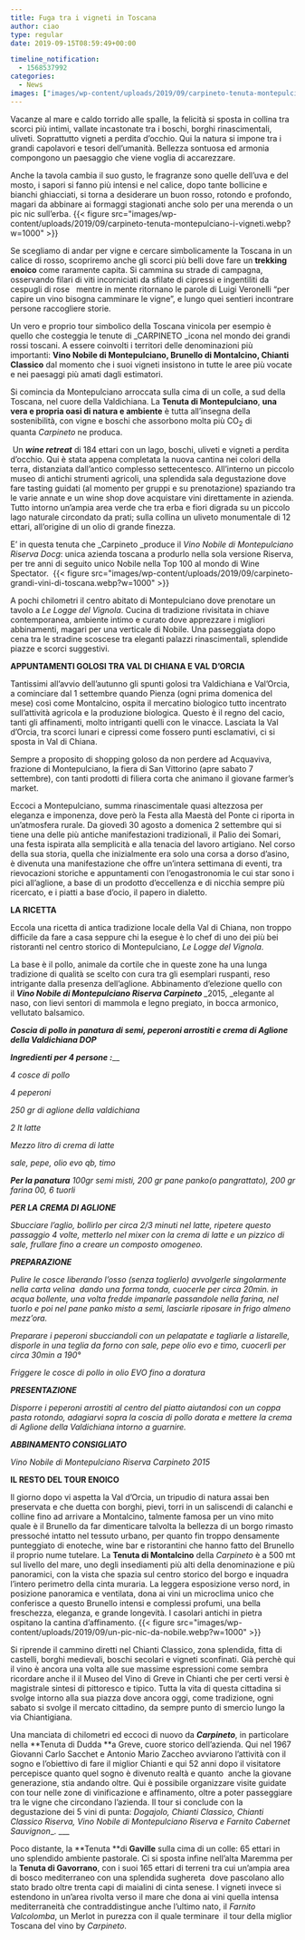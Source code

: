 ```yaml
---
title: Fuga tra i vigneti in Toscana
author: ciao
type: regular
date: 2019-09-15T08:59:49+00:00

timeline_notification:
  - 1568537992
categories:
  - News
images: ["images/wp-content/uploads/2019/09/carpineto-tenuta-montepulciano-arcobaleno.webp"]
---
```

Vacanze al mare e caldo torrido alle spalle, la felicità si sposta in collina tra scorci più intimi, vallate incastonate tra i boschi, borghi rinascimentali, uliveti. Soprattutto vigneti a perdita d&#8217;occhio. Qui la natura si impone tra i grandi capolavori e tesori dell&#8217;umanità. Bellezza sontuosa ed armonia compongono un paesaggio che viene voglia di accarezzare.&nbsp;

Anche la tavola cambia il suo gusto, le fragranze sono quelle dell&#8217;uva e del mosto, i sapori si fanno più intensi e nel calice, dopo tante bollicine e bianchi ghiacciati, si torna a desiderare un buon rosso, rotondo e profondo, magari da abbinare ai formaggi stagionati anche solo per una merenda o un pic nic sull&#8217;erba.
{{< figure src="images/wp-content/uploads/2019/09/carpineto-tenuta-montepulciano-i-vigneti.webp?w=1000" >}}
 

Se scegliamo di andar per vigne e cercare simbolicamente la Toscana in un calice di rosso, scopriremo anche gli scorci più belli dove fare un&nbsp;**trekking enoico**&nbsp;come raramente capita. Si cammina su strade di campagna, osservando filari di viti incorniciati da sfilate di cipressi e ingentiliti da cespugli di rose &nbsp;&nbsp;mentre in mente ritornano le parole di Luigi Veronelli &#8220;per capire un vino bisogna camminare le vigne”, e lungo quei sentieri incontrare persone raccogliere storie.

Un vero e proprio tour simbolico della Toscana vinicola per esempio è quello che costeggia le tenute di&nbsp;_CARPINETO&nbsp;_icona nel mondo dei grandi rossi toscani. A essere coinvolti i territori delle denominazioni più importanti:&nbsp;**Vino Nobile di Montepulciano, Brunello di Montalcino, Chianti Classico**&nbsp;dal momento che i suoi vigneti insistono in tutte le aree più vocate e nei paesaggi più amati dagli estimatori.

Si comincia da Montepulciano arroccata sulla cima di un colle, a sud della Toscana, nel cuore della Valdichiana. La&nbsp;**Tenuta di Montepulciano**,&nbsp;**una vera e propria oasi di natura e ambiente**&nbsp;è tutta all&#8217;insegna della sostenibilità, con vigne e boschi che assorbono molta più CO<sub>2</sub>&nbsp;di quanta&nbsp;_Carpineto_&nbsp;ne produca.

&nbsp;Un&nbsp;**_wine retreat_**&nbsp;di 184 ettari con un lago, boschi, uliveti e vigneti a perdita d&#8217;occhio. Qui è stata appena completata la nuova cantina nei colori della terra, distanziata dall&#8217;antico complesso settecentesco. All&#8217;interno un piccolo museo di antichi strumenti agricoli, una splendida sala degustazione dove fare tasting guidati (al momento per gruppi e su prenotazione) spaziando tra le varie annate e un wine shop dove acquistare vini direttamente in azienda. Tutto intorno un&#8217;ampia area verde che tra erba e fiori digrada su un piccolo lago naturale circondato da prati; sulla collina un uliveto monumentale di 12 ettari, all&#8217;origine di un olio di grande finezza.&nbsp;

E&#8217; in questa tenuta che&nbsp;_Carpineto&nbsp;_produce il&nbsp;_Vino Nobile di Montepulciano Riserva Docg_: unica azienda toscana a produrlo nella sola versione Riserva, per tre anni di seguito unico Nobile nella Top 100 al mondo di Wine Spectator.&nbsp;
{{< figure src="images/wp-content/uploads/2019/09/carpineto-grandi-vini-di-toscana.webp?w=1000" >}}
 

A pochi chilometri il centro abitato di Montepulciano dove prenotare un tavolo a&nbsp;_Le Logge del Vignola_. Cucina di tradizione rivisitata in chiave contemporanea, ambiente intimo e curato dove apprezzare i migliori abbinamenti, magari per una verticale di Nobile. Una passeggiata dopo cena tra le stradine scoscese tra eleganti palazzi rinascimentali, splendide piazze e scorci suggestivi.&nbsp;

**APPUNTAMENTI GOLOSI TRA VAL DI CHIANA E VAL D&#8217;ORCIA**

Tantissimi all&#8217;avvio dell&#8217;autunno gli spunti golosi tra Valdichiana e Val&#8217;Orcia, a cominciare dal 1 settembre quando Pienza (ogni prima domenica del mese) così come Montalcino, ospita il mercatino biologico tutto incentrato sull&#8217;attività agricola e la produzione biologica. Questo è il regno del cacio, tanti gli affinamenti, molto intriganti quelli con le vinacce. Lasciata la Val d&#8217;Orcia, tra scorci lunari e cipressi come fossero punti esclamativi, ci si sposta in Val di Chiana.

Sempre a proposito di shopping goloso da non perdere ad Acquaviva, frazione di Montepulciano, la fiera di San Vittorino (apre sabato 7 settembre), con tanti prodotti di filiera corta che animano il giovane farmer&#8217;s market.

Eccoci a Montepulciano, summa rinascimentale quasi altezzosa per eleganza e imponenza, dove però la Festa alla Maestà del Ponte ci riporta in un&#8217;atmosfera rurale. Da giovedì 30 agosto a domenica 2 settembre qui si tiene una delle più antiche manifestazioni tradizionali, il Palio dei Somari, una festa ispirata alla semplicità e alla tenacia del lavoro artigiano. Nel corso della sua storia, quella che inizialmente era solo una corsa a dorso d&#8217;asino, è divenuta una manifestazione che offre un&#8217;intera settimana di eventi, tra rievocazioni storiche e appuntamenti con l&#8217;enogastronomia le cui star sono i pici all&#8217;aglione, a base di un prodotto d&#8217;eccellenza e di nicchia sempre più ricercato, e i piatti a base d&#8217;ocio, il papero in dialetto.

**LA RICETTA**

Eccola una ricetta di antica tradizione locale della Val di Chiana, non troppo difficile da fare a casa seppure chi la esegue è lo chef di uno dei più bei ristoranti nel centro storico di Montepulciano,&nbsp;_Le Logge del Vignola_.

La base è il pollo, animale da cortile che in queste zone ha una lunga tradizione di qualità se scelto con cura tra gli esemplari ruspanti, reso intrigante dalla presenza dell&#8217;aglione. Abbinamento d&#8217;elezione quello con il&nbsp;**_Vino Nobile di Montepulciano Riserva Carpineto&nbsp;_**_2015,&nbsp;_elegante al naso, con lievi sentori di mammola e legno pregiato, in bocca armonico, vellutato balsamico.

**_Coscia di pollo in panatura di semi, peperoni arrostiti e crema di Aglione della Valdichiana DOP_**

**_Ingredienti per 4 persone :_**__

_4 cosce di pollo&nbsp;_

_4 peperoni&nbsp;_

_250 gr di aglione della valdichiana_

_2 lt latte_

_Mezzo litro di crema di latte_

_sale, pepe, olio evo qb, timo&nbsp;_

**_Per la panatura_**_&nbsp;100gr semi misti, 200 gr pane panko(o pangrattato), 200 gr farina 00, 6 tuorli_

**_PER LA CREMA DI AGLIONE_**

_Sbucciare l’aglio, bollirlo per circa 2/3 minuti nel latte, ripetere questo passaggio 4 volte, metterlo nel mixer con la crema di latte e un pizzico di sale, frullare fino a creare un composto omogeneo._

**_PREPARAZIONE&nbsp;_**

_Pulire le cosce liberando l’osso (senza toglierlo) avvolgerle singolarmente nella carta velina&nbsp; dando una forma tonda, cuocerle per circa 20min. in acqua bollente, una volta fredde impanarle passandole nella farina, nel tuorlo e poi nel pane panko misto a semi, lasciarle riposare in frigo almeno mezz’ora._

_Preparare i peperoni sbucciandoli con un pelapatate e tagliarle a listarelle, disporle in una teglia da forno con sale, pepe olio evo e timo, cuocerli per circa 30min a 190°_

_Friggere le cosce di pollo in olio EVO fino a doratura_

**_PRESENTAZIONE_**

_Disporre i peperoni arrostiti al centro del piatto aiutandosi con un coppa pasta rotondo, adagiarvi sopra la coscia di pollo dorata e mettere la crema di Aglione della Valdichiana intorno a guarnire._

**_ABBINAMENTO CONSIGLIATO_**

_Vino Nobile di Montepulciano Riserva Carpineto 2015_

**IL RESTO DEL TOUR ENOICO&nbsp;**

Il giorno dopo vi aspetta la Val d&#8217;Orcia, un tripudio di natura assai ben preservata e che duetta con borghi, pievi, torri in un saliscendi di calanchi e colline fino ad arrivare a Montalcino, talmente famosa per un vino mito quale è il Brunello da far dimenticare talvolta la bellezza di un borgo rimasto pressoché intatto nel tessuto urbano, per quanto fin troppo densamente punteggiato di enoteche, wine bar e ristorantini che hanno fatto del Brunello il proprio nume tutelare.&nbsp;La&nbsp;**Tenuta di Montalcino**&nbsp;della&nbsp;_Carpineto_&nbsp;è&nbsp;a 500 mt sul livello del mare, uno degli insediamenti più alti della denominazione e più panoramici, con la vista che spazia sul centro storico del borgo e inquadra l&#8217;intero perimetro della cinta muraria. La leggera esposizione verso nord, in posizione panoramica e ventilata, dona ai vini un microclima unico che conferisce a questo Brunello intensi e complessi profumi, una bella freschezza, eleganza, e grande longevità. I casolari antichi in pietra ospitano la cantina d&#8217;affinamento.
{{< figure src="images/wp-content/uploads/2019/09/un-pic-nic-da-nobile.webp?w=1000" >}}
 

Si riprende il cammino diretti nel Chianti Classico, zona splendida, fitta di castelli, borghi medievali, boschi secolari e vigneti sconfinati. Già perchè qui il vino è ancora una volta alle sue massime espressioni come sembra ricordare anche il&nbsp;il Museo del Vino di Greve in Chianti che per certi versi è magistrale sintesi di pittoresco e tipico. Tutta la vita di questa cittadina si svolge intorno alla sua piazza dove ancora oggi, come tradizione, ogni sabato si svolge il mercato cittadino, da sempre punto di smercio lungo la via Chiantigiana.

Una manciata di chilometri ed eccoci di nuovo da&nbsp;**_Carpineto_**, in particolare nella&nbsp;**Tenuta di Dudda&nbsp;**a Greve, cuore storico dell&#8217;azienda. Qui nel 1967 Giovanni Carlo Sacchet e Antonio Mario Zaccheo avviarono l&#8217;attività con il sogno e l&#8217;obiettivo di fare il miglior Chianti e qui 52 anni dopo il visitatore percepisce quanto quel sogno è divenuto realtà e quanto&nbsp; anche la giovane generazione, stia andando oltre. Qui è possibile organizzare visite guidate con tour nelle zone di vinificazione e affinamento, oltre a poter passeggiare tra le vigne che circondano l’azienda. Il tour si conclude con la degustazione dei 5 vini di punta:&nbsp;_Dogajolo, Chianti Classico, Chianti Classico Riserva, Vino Nobile di Montepulciano Riserva e Farnito Cabernet Sauvignon__.&nbsp;___

Poco distante, la&nbsp;**Tenuta&nbsp;**di&nbsp;**Gaville**&nbsp;sulla cima di un colle: 65 ettari in uno splendido ambiente pastorale. Ci si sposta infine nell’alta Maremma per la&nbsp;**Tenuta di Gavorrano**, con i suoi 165 ettari di terreni tra cui un&#8217;ampia area di bosco mediterraneo con una splendida sughereta&nbsp; dove pascolano allo stato brado oltre trenta capi di maialini di cinta senese. I vigneti invece si estendono in un&#8217;area rivolta verso il mare che dona ai vini quella intensa mediterraneità che contraddistingue anche l&#8217;ultimo nato, il&nbsp;_Farnito Valcolomba_, un Merlot in purezza con il quale terminare&nbsp; il tour della miglior Toscana del vino by&nbsp;_Carpineto_.